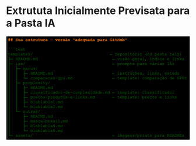 # Extrututa Inicialmente Previsata para a Pasta IA


![Estrutura Inicial Prevista para a Pasta IA](../assets/ia-estrutura-prevista.png)


